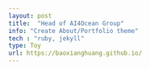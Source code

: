 ```yaml
---
layout: post
title:  "Head of AI4Ocean Group"
info: "Create About/Portfolio theme"
tech : "ruby, jekyll"
type: Toy
url: https://baoxianghuang.github.io/
---
```

